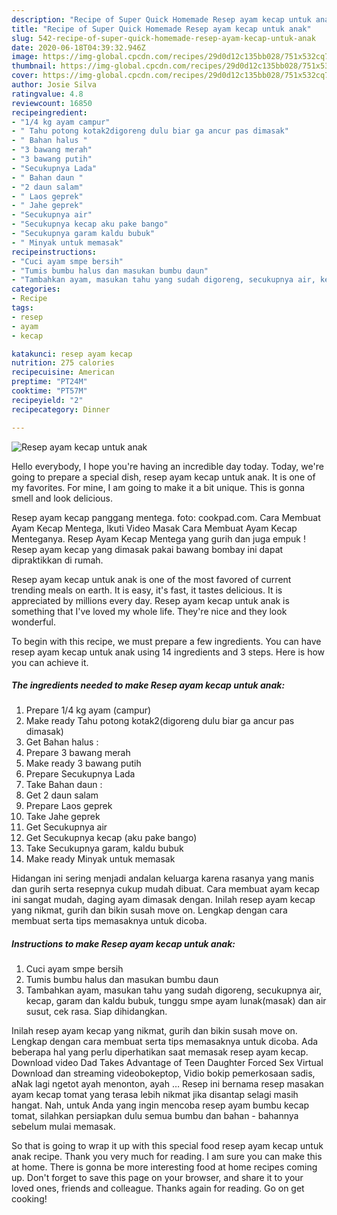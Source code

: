 ```yaml
---
description: "Recipe of Super Quick Homemade Resep ayam kecap untuk anak"
title: "Recipe of Super Quick Homemade Resep ayam kecap untuk anak"
slug: 542-recipe-of-super-quick-homemade-resep-ayam-kecap-untuk-anak
date: 2020-06-18T04:39:32.946Z
image: https://img-global.cpcdn.com/recipes/29d0d12c135bb028/751x532cq70/resep-ayam-kecap-untuk-anak-foto-resep-utama.jpg
thumbnail: https://img-global.cpcdn.com/recipes/29d0d12c135bb028/751x532cq70/resep-ayam-kecap-untuk-anak-foto-resep-utama.jpg
cover: https://img-global.cpcdn.com/recipes/29d0d12c135bb028/751x532cq70/resep-ayam-kecap-untuk-anak-foto-resep-utama.jpg
author: Josie Silva
ratingvalue: 4.8
reviewcount: 16850
recipeingredient:
- "1/4 kg ayam campur"
- " Tahu potong kotak2digoreng dulu biar ga ancur pas dimasak"
- " Bahan halus "
- "3 bawang merah"
- "3 bawang putih"
- "Secukupnya Lada"
- " Bahan daun "
- "2 daun salam"
- " Laos geprek"
- " Jahe geprek"
- "Secukupnya air"
- "Secukupnya kecap aku pake bango"
- "Secukupnya garam kaldu bubuk"
- " Minyak untuk memasak"
recipeinstructions:
- "Cuci ayam smpe bersih"
- "Tumis bumbu halus dan masukan bumbu daun"
- "Tambahkan ayam, masukan tahu yang sudah digoreng, secukupnya air, kecap, garam dan kaldu bubuk, tunggu smpe ayam lunak(masak) dan air susut, cek rasa. Siap dihidangkan."
categories:
- Recipe
tags:
- resep
- ayam
- kecap

katakunci: resep ayam kecap 
nutrition: 275 calories
recipecuisine: American
preptime: "PT24M"
cooktime: "PT57M"
recipeyield: "2"
recipecategory: Dinner

---
```



![Resep ayam kecap untuk anak](https://img-global.cpcdn.com/recipes/29d0d12c135bb028/751x532cq70/resep-ayam-kecap-untuk-anak-foto-resep-utama.jpg)

Hello everybody, I hope you're having an incredible day today. Today, we're going to prepare a special dish, resep ayam kecap untuk anak. It is one of my favorites. For mine, I am going to make it a bit unique. This is gonna smell and look delicious.

Resep ayam kecap panggang mentega. foto: cookpad.com. Cara Membuat Ayam Kecap Mentega, Ikuti Video Masak Cara Membuat Ayam Kecap Menteganya. Resep Ayam Kecap Mentega yang gurih dan juga empuk ! Resep ayam kecap yang dimasak pakai bawang bombay ini dapat dipraktikkan di rumah.

Resep ayam kecap untuk anak is one of the most favored of current trending meals on earth. It is easy, it's fast, it tastes delicious. It is appreciated by millions every day. Resep ayam kecap untuk anak is something that I've loved my whole life. They're nice and they look wonderful.


To begin with this recipe, we must prepare a few ingredients. You can have resep ayam kecap untuk anak using 14 ingredients and 3 steps. Here is how you can achieve it.

<!--inarticleads1-->

##### The ingredients needed to make Resep ayam kecap untuk anak:

1. Prepare 1/4 kg ayam (campur)
1. Make ready  Tahu potong kotak2(digoreng dulu biar ga ancur pas dimasak)
1. Get  Bahan halus :
1. Prepare 3 bawang merah
1. Make ready 3 bawang putih
1. Prepare Secukupnya Lada
1. Take  Bahan daun :
1. Get 2 daun salam
1. Prepare  Laos geprek
1. Take  Jahe geprek
1. Get Secukupnya air
1. Get Secukupnya kecap (aku pake bango)
1. Take Secukupnya garam, kaldu bubuk
1. Make ready  Minyak untuk memasak


Hidangan ini sering menjadi andalan keluarga karena rasanya yang manis dan gurih serta resepnya cukup mudah dibuat. Cara membuat ayam kecap ini sangat mudah, daging ayam dimasak dengan. Inilah resep ayam kecap yang nikmat, gurih dan bikin susah move on. Lengkap dengan cara membuat serta tips memasaknya untuk dicoba. 

<!--inarticleads2-->

##### Instructions to make Resep ayam kecap untuk anak:

1. Cuci ayam smpe bersih
1. Tumis bumbu halus dan masukan bumbu daun
1. Tambahkan ayam, masukan tahu yang sudah digoreng, secukupnya air, kecap, garam dan kaldu bubuk, tunggu smpe ayam lunak(masak) dan air susut, cek rasa. Siap dihidangkan.


Inilah resep ayam kecap yang nikmat, gurih dan bikin susah move on. Lengkap dengan cara membuat serta tips memasaknya untuk dicoba. Ada beberapa hal yang perlu diperhatikan saat memasak resep ayam kecap. Download video Dad Takes Advantage of Teen Daughter Forced Sex Virtual Download dan streaming videobokeptop, Vidio bokip pemerkosaan sadis, aNak lagi ngetot ayah menonton, ayah … Resep ini bernama resep masakan ayam kecap tomat yang terasa lebih nikmat jika disantap selagi masih hangat. Nah, untuk Anda yang ingin mencoba resep ayam bumbu kecap tomat, silahkan persiapkan dulu semua bumbu dan bahan - bahannya sebelum mulai memasak. 

So that is going to wrap it up with this special food resep ayam kecap untuk anak recipe. Thank you very much for reading. I am sure you can make this at home. There is gonna be more interesting food at home recipes coming up. Don't forget to save this page on your browser, and share it to your loved ones, friends and colleague. Thanks again for reading. Go on get cooking!

